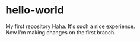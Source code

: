 # hello-world
My first repository
Haha.  It's such a nice experience.  
Now I'm making changes on the first branch.  
